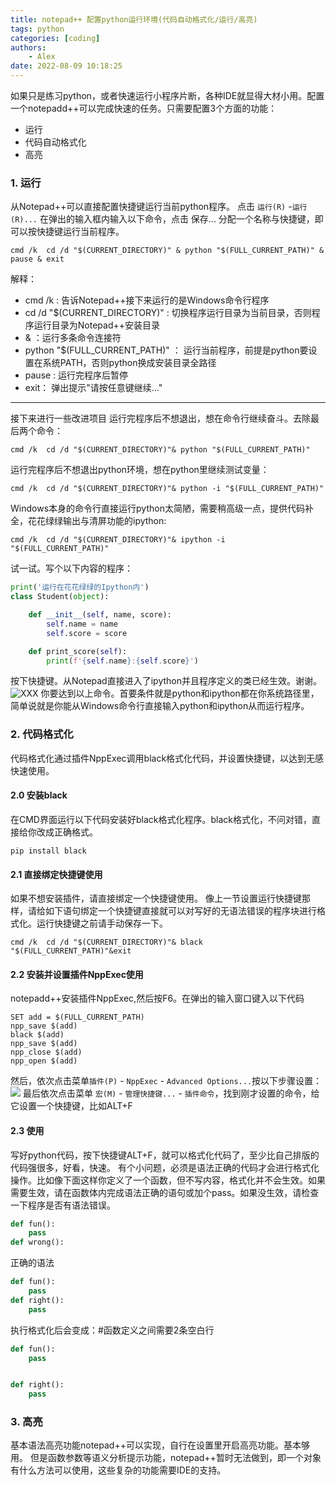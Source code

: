 ```yaml
---
title: notepad++ 配置python运行环境(代码自动格式化/运行/高亮)
tags: python
categories: [coding]
authors:
    - Alex
date: 2022-08-09 10:18:25
---
```

如果只是练习python，或者快速运行小程序片断，各种IDE就显得大材小用。配置一个notepadd++可以完成快速的任务。只需要配置3个方面的功能：

* 运行
* 代码自动格式化
* 高亮
  
### 1. 运行
从Notepad++可以直接配置快捷键运行当前python程序。
点击 `运行(R)` -`运行(R)...`
在弹出的输入框内输入以下命令，点击 保存... 分配一个名称与快捷键，即可以按快捷键运行当前程序。
```
cmd /k  cd /d "$(CURRENT_DIRECTORY)" & python "$(FULL_CURRENT_PATH)" & pause & exit
```
解释：

* cmd /k   : 告诉Notepad++接下来运行的是Windows命令行程序 
* cd /d "\$(CURRENT_DIRECTORY)"  : 切换程序运行目录为当前目录，否则程序运行目录为Notepad++安装目录
* &  ：运行多条命令连接符
* python "\$(FULL_CURRENT_PATH)"  ： 运行当前程序，前提是python要设置在系统PATH，否则python换成安装目录全路径
* pause : 运行完程序后暂停
* exit： 弹出提示"请按任意键继续..."

<!-- more -->
  ---
接下来进行一些改进项目
运行完程序后不想退出，想在命令行继续奋斗。去除最后两个命令：

`cmd /k  cd /d "$(CURRENT_DIRECTORY)"& python "$(FULL_CURRENT_PATH)"`

运行完程序后不想退出python环境，想在python里继续测试变量：

`cmd /k  cd /d "$(CURRENT_DIRECTORY)"& python -i "$(FULL_CURRENT_PATH)"`

Windows本身的命令行直接运行python太简陋，需要稍高级一点，提供代码补全，花花绿绿输出与清屏功能的ipython:

`cmd /k  cd /d "$(CURRENT_DIRECTORY)"& ipython -i "$(FULL_CURRENT_PATH)"`

试一试。写个以下内容的程序：
```py
print('运行在花花绿绿的Ipython内')
class Student(object):

    def __init__(self, name, score):
        self.name = name
        self.score = score

    def print_score(self):
        print(f'{self.name}:{self.score}')
```
按下快捷键。从Notepad直接进入了ipython并且程序定义的类已经生效。谢谢。
​![XXX](https://pic3.zhimg.com/v2-a5a0888d39d46092ef22a855892e9e46_r.jpg)
你要达到以上命令。首要条件就是python和ipython都在你系统路径里，简单说就是你能从Windows命令行直接输入python和ipython从而运行程序。

### 2. 代码格式化
代码格式化通过插件NppExec调用black格式化代码，并设置快捷键，以达到无感快速使用。
#### 2.0 安装black
在CMD界面运行以下代码安装好black格式化程序。black格式化，不问对错，直接给你改成正确格式。

`pip install black`

#### 2.1 直接绑定快捷键使用
如果不想安装插件，请直接绑定一个快捷键使用。
像上一节设置运行快捷键那样，请给如下语句绑定一个快捷键直接就可以对写好的无语法错误的程序块进行格式化。运行快捷键之前请手动保存一下。

`cmd /k  cd /d "$(CURRENT_DIRECTORY)"& black "$(FULL_CURRENT_PATH)"&exit`

#### 2.2 安装并设置插件NppExec使用
notepadd++安装插件NppExec,然后按F6。在弹出的输入窗口键入以下代码
```
SET add = $(FULL_CURRENT_PATH)
npp_save $(add)
black $(add)
npp_save $(add)
npp_close $(add)
npp_open $(add)
```
然后，依次点击菜单`插件(P)` -  `NppExec` - `Advanced Options...`按以下步骤设置：
![](https://gitee.com/al666ex/RhinoPython101/raw/master/images/giteepages/nppexec.png)
最后依次点击菜单 `宏(M)` -  `管理快捷键...` - `插件命令`，找到刚才设置的命令，给它设置一个快捷键，比如ALT+F
#### 2.3 使用
写好python代码，按下快捷键ALT+F，就可以格式化代码了，至少比自己排版的代码强很多，好看，快速。
有个小问题，必须是语法正确的代码才会进行格式化操作。比如像下面这样你定义了一个函数，但不写内容，格式化并不会生效。如果需要生效，请在函数体内完成语法正确的语句或加个pass。如果没生效，请检查一下程序是否有语法错误。
```python
def fun():
    pass
def wrong():
```

正确的语法
```python
def fun():
    pass
def right():
    pass
```
执行格式化后会变成：#函数定义之间需要2条空白行
```python
def fun():
    pass


def right():
    pass
```

### 3. 高亮
基本语法高亮功能notepad++可以实现，自行在设置里开启高亮功能。基本够用。
但是函数参数等语义分析提示功能，notepad++暂时无法做到，即一个对象有什么方法可以使用，这些复杂的功能需要IDE的支持。
